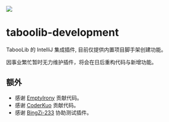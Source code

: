 ![](https://wiki.ptms.ink/images/6/69/Taboolib-png-blue-v2.png)

# taboolib-development

TabooLib 的 IntelliJ 集成插件, 目前仅提供内置项目脚手架创建功能。

因事业繁忙暂时无力维护插件，将会在日后重构代码与新增功能。

## 额外

- 感谢 [EmptyIrony](https://github.com/EmptyIrony) 贡献代码。
- 感谢 [CoderKuo](https://github.com/CoderKuo) 贡献代码。
- 感谢 [BingZi-233](https://github.com/BingZi-233) 协助测试插件。
